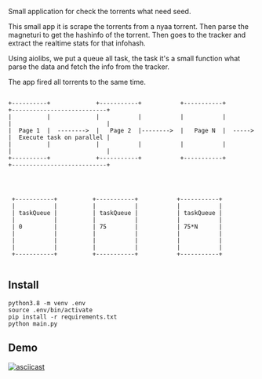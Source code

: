 Small application for check the torrents what need seed.

This small app it is scrape the torrents from a nyaa torrent. Then parse the magneturi
to get the hashinfo of the torrent. Then goes to the tracker and extract the realtime stats for that infohash.


Using aiolibs, we put a queue all task, the task it's a small function what parse the data and fetch the info from the tracker.

The app fired all torrents to the same time.


```

+----------+             +-----------+           +-----------+           +---------------------------+
|          |             |           |           |           |           |                           |
|  Page 1  |  -------->  |   Page 2  |-------->  |   Page N  |  ----->   |  Execute task on parallel |
|          |             |           |           |           |           |                           |
+----------+             +-----------+           +-----------+           +---------------------------+




 +-----------+          +-----------+           +-----------+
 |           |          |           |           |           |
 | taskQueue |          | taskQueue |           | taskQueue |
 |           |          |           |           |           |
 | 0         |          | 75        |           | 75*N      |
 |           |          |           |           |           |
 |           |          |           |           |           |
 |           |          |           |           |           |
 +-----------+          +-----------+           +-----------+


```


## Install

    python3.8 -m venv .env
    source .env/bin/activate
    pip install -r requirements.txt
    python main.py

## Demo

[![asciicast](https://asciinema.org/a/337147.svg)](https://asciinema.org/a/337147)
